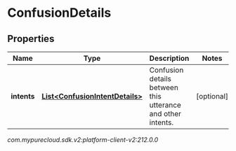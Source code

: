 # ConfusionDetails


## Properties

| Name | Type | Description | Notes |
| ------------ | ------------- | ------------- | ------------- |
| **intents** | [**List&lt;ConfusionIntentDetails&gt;**](ConfusionIntentDetails) | Confusion details between this utterance and other intents. |  [optional] |




_com.mypurecloud.sdk.v2:platform-client-v2:212.0.0_
